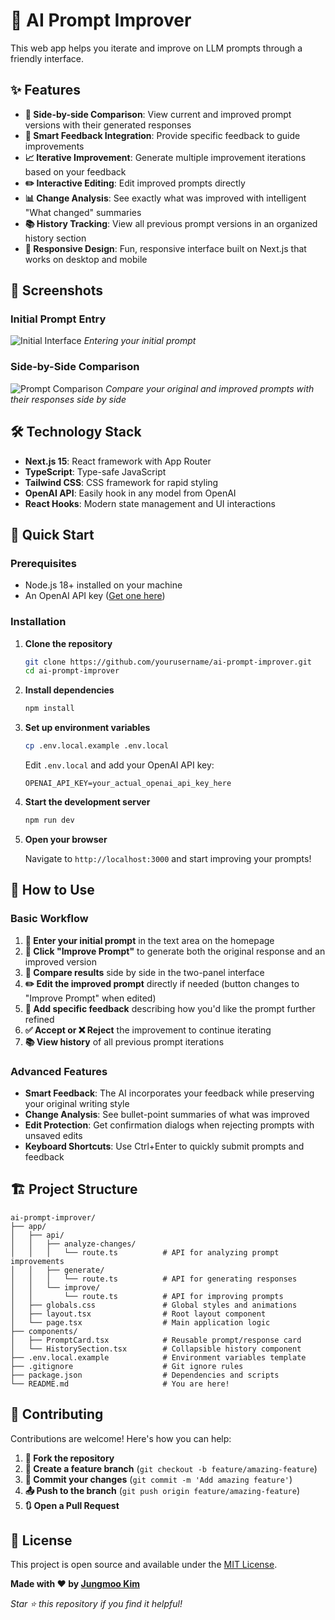 # 🚀 AI Prompt Improver

This web app helps you iterate and improve on LLM prompts through a friendly interface.


## ✨ Features

- **🔄 Side-by-side Comparison**: View current and improved prompt versions with their generated responses
- **💬 Smart Feedback Integration**: Provide specific feedback to guide improvements
- **📈 Iterative Improvement**: Generate multiple improvement iterations based on your feedback
- **✏️ Interactive Editing**: Edit improved prompts directly
- **📊 Change Analysis**: See exactly what was improved with intelligent "What changed" summaries
- **📚 History Tracking**: View all previous prompt versions in an organized history section
- **🎨 Responsive Design**: Fun, responsive interface built on Next.js that works on desktop and mobile

## 📸 Screenshots

### Initial Prompt Entry
![Initial Interface](https://github.com/user/attachments/assets/screenshot1-url-here)
*Entering your initial prompt*

### Side-by-Side Comparison
![Prompt Comparison](https://github.com/user/attachments/assets/screenshot2-url-here)
*Compare your original and improved prompts with their responses side by side*

## 🛠️ Technology Stack

- **Next.js 15**: React framework with App Router
- **TypeScript**: Type-safe JavaScript
- **Tailwind CSS**: CSS framework for rapid styling
- **OpenAI API**: Easily hook in any model from OpenAI
- **React Hooks**: Modern state management and UI interactions

## 🚀 Quick Start

### Prerequisites

- Node.js 18+ installed on your machine
- An OpenAI API key ([Get one here](https://platform.openai.com/api-keys))

### Installation

1. **Clone the repository**
   ```bash
   git clone https://github.com/yourusername/ai-prompt-improver.git
   cd ai-prompt-improver
   ```

2. **Install dependencies**
   ```bash
   npm install
   ```

3. **Set up environment variables**
   ```bash
   cp .env.local.example .env.local
   ```
   
   Edit `.env.local` and add your OpenAI API key:
   ```env
   OPENAI_API_KEY=your_actual_openai_api_key_here
   ```

4. **Start the development server**
   ```bash
   npm run dev
   ```

5. **Open your browser**
   
   Navigate to `http://localhost:3000` and start improving your prompts!

## 📖 How to Use

### Basic Workflow

1. **📝 Enter your initial prompt** in the text area on the homepage
2. **🚀 Click "Improve Prompt"** to generate both the original response and an improved version
3. **👀 Compare results** side by side in the two-panel interface
4. **✏️ Edit the improved prompt** directly if needed (button changes to "Improve Prompt" when edited)
5. **💭 Add specific feedback** describing how you'd like the prompt further refined
6. **✅ Accept or ❌ Reject** the improvement to continue iterating
7. **📚 View history** of all previous prompt iterations

### Advanced Features

- **Smart Feedback**: The AI incorporates your feedback while preserving your original writing style
- **Change Analysis**: See bullet-point summaries of what was improved
- **Edit Protection**: Get confirmation dialogs when rejecting prompts with unsaved edits
- **Keyboard Shortcuts**: Use Ctrl+Enter to quickly submit prompts and feedback

## 🏗️ Project Structure

```
ai-prompt-improver/
├── app/
│   ├── api/
│   │   ├── analyze-changes/
│   │   │   └── route.ts          # API for analyzing prompt improvements
│   │   ├── generate/
│   │   │   └── route.ts          # API for generating responses
│   │   └── improve/
│   │       └── route.ts          # API for improving prompts
│   ├── globals.css               # Global styles and animations
│   ├── layout.tsx                # Root layout component
│   └── page.tsx                  # Main application logic
├── components/
│   ├── PromptCard.tsx            # Reusable prompt/response card
│   └── HistorySection.tsx        # Collapsible history component
├── .env.local.example            # Environment variables template
├── .gitignore                    # Git ignore rules
├── package.json                  # Dependencies and scripts
└── README.md                     # You are here!
```

## 🤝 Contributing

Contributions are welcome! Here's how you can help:

1. **🍴 Fork the repository**
2. **🌟 Create a feature branch** (`git checkout -b feature/amazing-feature`)
3. **💾 Commit your changes** (`git commit -m 'Add amazing feature'`)
4. **📤 Push to the branch** (`git push origin feature/amazing-feature`)
5. **🔃 Open a Pull Request**

## 📄 License

This project is open source and available under the [MIT License](LICENSE).

**Made with ❤️ by [Jungmoo Kim](https://github.com/jungmookim)**

*Star ⭐ this repository if you find it helpful!*